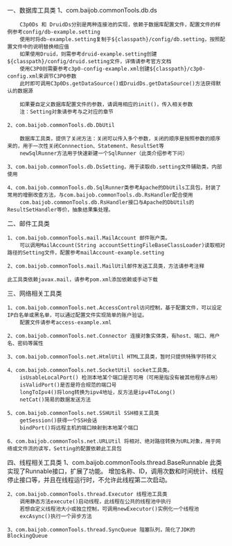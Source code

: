 一、数据库工具类
	1、com.baijob.commonTools.db.ds
		
		C3p0Ds 和 DruidDs分别是两种连接池的实现，依赖于数据库配置文件，配置文件的样例参考config/db-example.setting
		使用时将db-example.setting复制于${classpath}/config/db.setting，按照配置文件中的说明替换相应值
		如果使用Druid，则需参考druid-example.setting创建${classpath}/config/druid.setting文件，详情请参考官方文档
		使用C3P0则需要参考c3p0-config-example.xml创建${classpath}/c3p0-config.xml来调节C3P0参数
		此时即可调用C3p0Ds.getDataSource()或DruidDs.getDataSource()方法获得默认的数据源
		
		如果要自定义数据库配置文件的参数，请调用相应的init()，传入相关参数
		注：Setting对象请参考与之对应的章节
		
	2、com.baijob.commonTools.db.DbUtil
		
		数据库工具类，提供了关闭方法：关闭可以传入多个参数，关闭的顺序是按照参数的顺序来的，用于一次性关闭Connnection、Statement、ResultSet等
		newSqlRunner方法用于快速新建一个SqlRunner（此类介绍参考下问）
		
	3、com.baijob.commonTools.db.DsSetting，用于读取db.setting文件辅助类，内部使用
	
	4、com.baijob.commonTools.db.SqlRunner类参考Apache的DbUtils工具包，封装了常用的增删改查方法，与com.baijob.commonTools.db.RsHandler配合使用
		com.baijob.commonTools.db.RsHandler接口与Apache的DbUtils的ResultSetHandler等价，抽象结果集处理。

二、邮件工具类
	
	1、com.baijob.commonTools.mail.MailAccount 邮件账户类。
		可以调用MailAccount(String accountSettingFileBaseClassLoader)读取相对路径的Setting文件，配置参考mailAccount-example.setting
		
	2、com.baijob.commonTools.mail.MailUtil邮件发送工具类，方法请参考注释
	
	此工具类依赖javax.mail，请参考pom.xml添加依赖或手动下载

三、网络相关工具类
	
	1、com.baijob.commonTools.net.AccessControl访问控制，基于配置文件，可以设定IP白名单或黑名单，可以通过配置文件实现简单的账户验证。
		配置文件请参考access-example.xml
	
	2、com.baijob.commonTools.net.Connector 连接对象实体类，有host、端口、用户名、密码等属性
	
	3、com.baijob.commonTools.net.HtmlUtil HTML工具类，暂时只提供特殊字符转义
	
	4、com.baijob.commonTools.net.SocketUtil socket工具类。
		isUsableLocalPort() 检测本地某个端口是否可用（可用是指没有被其他程序占用）
		isValidPort()是否是符合规范的端口号
		longToIpv4()将long转换为ipv4地址，反方法是ipv4ToLong()
		netCat()简易的数据发送方法
		
	5、com.baijob.commonTools.net.SSHUtil SSH相关工具类
		getSession()获得一个SSH会话
		bindPort()将远程主机的端口映射到本地某个端口
		
	6、com.baijob.commonTools.net.URLUtil 将相对、绝对路径转换为URL对象，用于网络或文件流的读写，Setting的配置依赖此工具包

四、线程相关工具类
	1、com.baijob.commonTools.thread.BaseRunnable 此类实现了Runnable接口，扩展了功能。
		增加名称、ID，调用次数和时间统计、线程停止接口等，并且在线程运行时，不允许此线程第二次启动。
	
	2、com.baijob.commonTools.thread.Executor 线程池工具类
		调用静态方法execute()启动线程，此线程在公共的线程池中执行
		若想自定义线程池大小或独立控制，可调用newExecutor()实例化一个线程池
		excAsync()执行一个异步方法
	
	3、com.baijob.commonTools.thread.SyncQueue 阻塞队列，简化了JDK的BlockingQueue